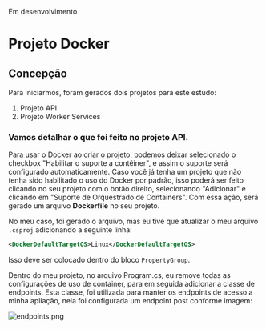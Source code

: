 Em desenvolvimento 


# Projeto Docker

## Concepção

Para iniciarmos, foram gerados dois projetos para este estudo:
1. Projeto API
2. Projeto Worker Services

### Vamos detalhar o que foi feito no projeto API.  

Para usar o Docker ao criar o projeto, podemos deixar selecionado o checkbox "Habilitar o suporte a contêiner", e assim o suporte será configurado automaticamente. Caso você já tenha um projeto que não tenha sido habilitado o uso do Docker por padrão, isso poderá ser feito clicando no seu projeto com o botão direito, selecionando "Adicionar" e clicando em "Suporte de Orquestrado de Containers". Com essa ação, será gerado um arquivo **Dockerfile** no seu projeto.

No meu caso, foi gerado o arquivo, mas eu tive que atualizar o meu arquivo `.csproj` adicionando a seguinte linha:

```xml
<DockerDefaultTargetOS>Linux</DockerDefaultTargetOS>
```

Isso deve ser colocado dentro do bloco `PropertyGroup`.

Dentro do meu projeto, no arquivo Program.cs, eu remove todas as configurações de uso de container, para em seguida adicionar a classe de endpoints. Esta classe, foi utilizada para manter os endpoints de acesso a minha apliação, nela foi configurada um endpoint post conforme imagem: 

![endpoints.png](wwwroot/img)
